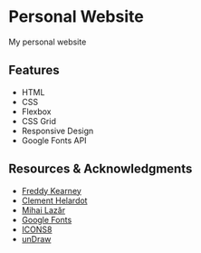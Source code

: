 # Personal Website
My personal website

## Features
* HTML
* CSS
* Flexbox
* CSS Grid
* Responsive Design
* Google Fonts API

## Resources & Acknowledgments
* [Freddy Kearney](https://unsplash.com/@fredasem)
* [Clement Helardot](https://unsplash.com/@clemhlrdt)
* [Mihai Lazăr](https://unsplash.com/@mihai14)
* [Google Fonts](https://fonts.google.com/)
* [ICONS8](https://icons8.com/)
* [unDraw](https://undraw.co/)